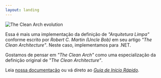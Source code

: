 ```yaml
---
layout: landing
---
```


![The Clean Arch evolution](../images/TheCleanArchEvolution.png)

Essa é mais uma implementação da definição de _"Arquitetura Limpa"_ conforme escrito por _Robert C. Martin (Uncle Bob)_ em seu artigo _"The Clean Architecture"_. Neste caso, implementamos para .NET.

Gostamos de pensar em _"The Clean Arch"_ como uma especialização da definição original de _"The Clean Architecture"_.

Leia [nossa documentação](articles/introduction.md) ou vá direto ao [_Guia de Início Rápido_](articles/getting-started.md).